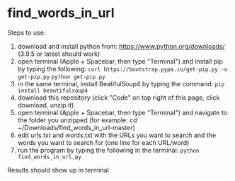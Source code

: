 # find_words_in_url

Steps to use:

1. download and install python from: https://www.python.org/downloads/ (3.9.5 or latest should work)
2. open terminal (Apple + Spacebar, then type "Terminal") and install pip by typing the following:
`curl https://bootstrap.pypa.io/get-pip.py -o get-pip.py`
`python get-pip.py`
3. in the same terminal, install BeatifulSoup4 by typing the command: 
`pip install beautifulsoup4`
4. download this repository (click "Code" on top right of this page, click download, unzip it)
5. open terminal (Apple + Spacebar, then type "Terminal") and navigate to the folder you unzipped (for example: cd ~/Downloads/find_words_in_url-master)
6. edit urls.txt and words.txt with the URLs you want to search and the words you want to search for (one line for each URL/word)
7. run the program by typing the following in the terminal:
`python find_words_in_url.py`

Results should show up in terminal
